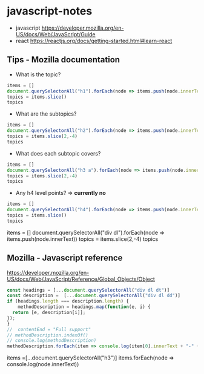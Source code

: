# javascript-notes

* javascript <https://developer.mozilla.org/en-US/docs/Web/JavaScript/Guide>
* react <https://reactjs.org/docs/getting-started.html#learn-react>

## Tips - Mozilla documentation

* What is the topic?

```javascript
items = []
document.querySelectorAll("h1").forEach(node => items.push(node.innerText))
topics = items.slice()
topics
```

* What are the subtopics?

```javascript
items = []
document.querySelectorAll("h2").forEach(node => items.push(node.innerText))
topics = items.slice(2,-4)
topics
```

* What does each subtopic covers?

```javascript
items = []
document.querySelectorAll("h3 a").forEach(node => items.push(node.innerText))
topics = items.slice(2,-4)
topics
```

* Any h4 level points? => **currently no**

```javascript
items = []
document.querySelectorAll("h4").forEach(node => items.push(node.innerText))
topics = items.slice()
topics
```
items = []
document.querySelectorAll("div dl").forEach(node => items.push(node.innerText))
topics = items.slice(2,-4)
topics


## Mozilla - Javascript reference

<https://developer.mozilla.org/en-US/docs/Web/JavaScript/Reference/Global_Objects/Object>

```javascript
const headings = [...document.querySelectorAll("div dl dt")]
const description =  [...document.querySelectorAll("div dl dd")]
if (headings.length === description.length) {
    methodDescription = headings.map(function(e, i) {
  return [e, description[i]];
});
}
//  contentEnd = "Full support"
// methodDescription.indexOf()
// console.log(methodDescription) 
methodDescription.forEach(item => console.log(item[0].innerText + "-" + item[1].innerText))
```

items =[...document.querySelectorAll("h3")]
items.forEach(node => console.log(node.innerText))
